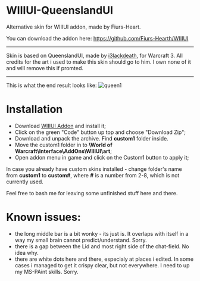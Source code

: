 # WIIIUI-QueenslandUI
Alternative skin for WIIIUI addon, made by Fiurs-Heart.
 
You can download the addon here: https://github.com/Fiurs-Hearth/WIIIUI
___
Skin is based on QueenslandUI, made by [i3lackdeath](https://www.hiveworkshop.com/members/i3lackdeath.169700/), for Warcraft 3.
All credits for the art i used to make this skin should go to him. I own none of it and will remove this if promted.
___
This is what the end result looks like:
![queen1](https://user-images.githubusercontent.com/59528934/153421022-9091ad86-96af-45a0-bcb4-651133f23903.png)
 
# Installation
- Download [WIIIUI Addon](https://github.com/Fiurs-Hearth/WIIIUI) and install it;
- Click on the green "Code" button up top and choose "Download Zip";
- Download and unpack the archive. Find **custom1** folder inside.
- Move the custom1 folder in to **\World of Warcraft\Interface\AddOns\WIIIUI\art**;
- Open addon menu in game and click on the Custom1 button to apply it;
 
In case you already have custom skins installed - change folder's name from **custom1** to **custom#**, where **#** is a number from 2-8, which is not currently used.
 
Feel free to bash me for leaving some unfinished stuff here and there. 
 
# Known issues:
- the long middle bar is a bit wonky - its just is. It overlaps with itself in a way my small brain cannot predict/understand. Sorry.
- there is a gap between the Lid and most right side of the chat-field. No idea why.
- there are white dots here and there, especialy at places i edited. In some cases i managed to get it crispy clear, but not everywhere. I need to up my MS-PAint skills. Sorry.
